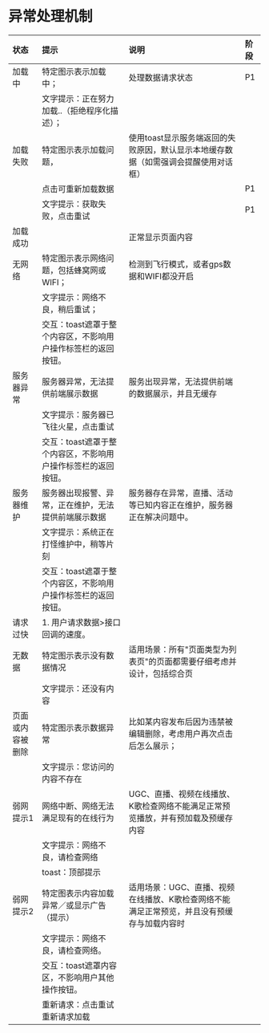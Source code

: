 # 异常处理机制

| 状态 | 提示 | 说明 | 阶段 |
| :--- | :--- | :--- | :--- |
| 加载中 | 特定图示表示加载中； | 处理数据请求状态 | P1 |
|  | 文字提示：正在努力加载..（拒绝程序化描述）； |  |  |
| 加载失败 | 特定图示表示加载问题， | 使用toast显示服务端返回的失败原因，默认显示本地缓存数据（如需强调会提醒使用对话框） |  |
|  | 点击可重新加载数据 |  | P1 |
|  | 文字提示：获取失败，点击重试 |  | P1 |
| 加载成功 |  | 正常显示页面内容 |  |
| 无网络 | 特定图示表示网络问题，包括蜂窝网或WIFI； | 检测到飞行模式，或者gps数据和WIFI都没开启 |  |
|  | 文字提示：网络不良，稍后重试； |  |  |
|  | 交互：toast遮罩于整个内容区，不影响用户操作标签栏的返回按钮。 |  |  |
| 服务器异常 | 服务器异常，无法提供前端展示数据 | 服务出现异常，无法提供前端的数据展示，并且无缓存 |  |
|  | 文字提示：服务器已飞往火星，点击重试 |  |  |
|  | 交互：toast遮罩于整个内容区，不影响用户操作标签栏的返回按钮。 |  |  |
| 服务器维护 | 服务器出现报警、异常，正在维护，无法提供前端展示数据 | 服务器存在异常，直播、活动等已知内容正在维护，服务器正在解决问题中。 |  |
|  | 文字提示：系统正在打怪维护中，稍等片刻 |  |  |
|  | 交互：toast遮罩于整个内容区，不影响用户操作标签栏的返回按钮。 |  |  |
| 请求过快 | 1. 用户请求数据&gt;接口回调的速度。 |  |  |
| 无数据 | 特定图示表示没有数据情况 | 适用场景：所有"页面类型为列表页"的页面都需要仔细考虑并设计，包括综合页 |  |
|  | 文字提示：还没有内容 |  |  |
| 页面或内容被删除 | 特定图示表示数据异常 | 比如某内容发布后因为违禁被编辑删除，考虑用户再次点击后怎么展示； |  |
|  | 文字提示：您访问的内容不存在 |  |  |
| 弱网提示1 | 网络中断、网络无法满足现有的在线行为 | UGC、直播、视频在线播放、K歌检查网络不能满足正常预览播放，并有预加载及预缓存内容 |  |
|  | 文字提示：网络不良，请检查网络 |  |  |
|  | toast：顶部提示 |  |  |
| 弱网提示2 | 特定图表示内容加载异常／或显示广告（提示） | 适用场景：UGC、直播、视频在线播放、K歌检查网络不能满足正常预览，并且没有预缓存与加载内容时 |  |
|  | 文字提示：网络不良，请检查网络。 |  |  |
|  | 交互：toast遮罩内容区，不影响用户其他操作按钮。 |  |  |
|  | 重新请求：点击重试重新请求加载 |  |  |



